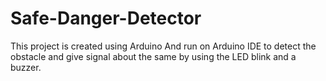 # Safe-Danger-Detector
This project is created using Arduino And run on Arduino IDE to detect the obstacle and give signal about the same by using the LED blink and a buzzer.
